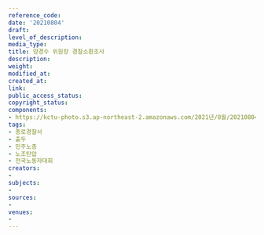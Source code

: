 ```yaml
---
reference_code: 
date: '20210804'
draft: 
level_of_description: 
media_type: 
title: 양경수 위원장 경찰소환조사
description: 
weight: 
modified_at: 
created_at: 
link: 
public_access_status: 
copyright_status: 
components:
- https://kctu-photo.s3.ap-northeast-2.amazonaws.com/2021년/8월/20210804-양경수+위원장+경찰소환조사_종로경찰서_출두_민주노총_노조탄압_전국노동자대회/403826_60333_2728.jpg
tags:
- 종로경찰서
- 출두
- 민주노총
- 노조탄압
- 전국노동자대회
creators:
- 
subjects:
- 
sources:
- 
venues:
- 
---
```

